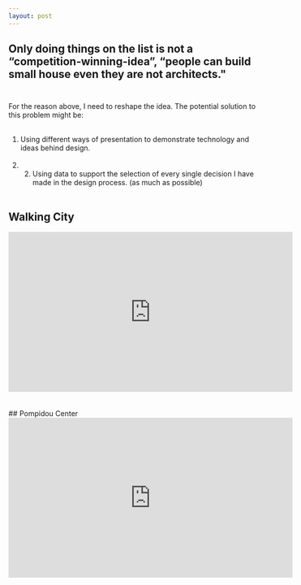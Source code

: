 ```yaml
---
layout: post
---
```


## Only doing things on the list is not a “competition-winning-idea”, “people can build small house even they are not architects."<br><br>
For the reason above, I need to reshape the idea. The potential solution to this problem might be:<br><br>
1. Using different ways of presentation to demonstrate technology and ideas behind design. <br><br>
2. 2. Using data to support the selection of every single decision I have made in the design process. (as much as possible)<br><br>

## Walking City
<iframe width="560" height="315" src="https://www.youtube.com/embed/LYHG_t7SF8E" title="YouTube video player" frameborder="0" allow="accelerometer; autoplay; clipboard-write; encrypted-media; gyroscope; picture-in-picture" allowfullscreen></iframe>
<br><br><br>
## Pompidou Center
<iframe width="560" height="315" src="https://www.youtube.com/embed/VHCDAW1SQaM" title="YouTube video player" frameborder="0" allow="accelerometer; autoplay; clipboard-write; encrypted-media; gyroscope; picture-in-picture" allowfullscreen></iframe>
